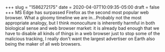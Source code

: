 +++
slug = "1586272175"
date = 2020-04-07T10:09:35-05:00
draft = false
+++
MS Edge has surpassed Firefox as the second most popular web browser. What a gloomy timeline we are in...Probably not the most appropriate analogy, but I think monoculture is inherently harmful in both biological sense and web browser market: it is already bad enough that we have to disable all kinds of things in a web browser just to stop some of the malicious tracking, I really don't want the largest advertiser on Earth also being the maker of all web browsers.
